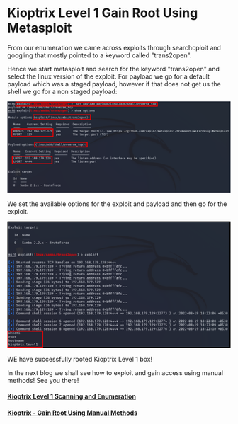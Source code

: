 # Kioptrix Level 1 Gain Root Using Metasploit


From our enumeration we came across exploits through searchcploit and googling that mostly pointed to a keyword called "trans2open".

Hence we start metasploit and search for the keyword "trans2open" and select the linux version of the exploit. For payload we go for a default payload which was a staged payload, however if that does not get us the shell we go for a non staged payload:


![Image](https://github.com/vandanarach/TCM-Courses/raw/main/docs/PracticalEthicalHacking/images/14.png)


We set the available options for the exploit and payload and then go for the exploit.


![Image](https://github.com/vandanarach/TCM-Courses/raw/main/docs/PracticalEthicalHacking/images/15.png)


WE have successfully rooted Kioptrix Level 1 box!


In the next blog we shall see how to exploit and gain access using manual methods! See you there!




#### <i class="fa-solid fa-circle-arrow-left"></i> [Kioptrix Level 1 Scanning and Enumeration](https://vandanarach.github.io/TCM-Courses/PracticalEthicalHacking/KioptrixLevel1_ScanningNEnum.html)
#### <i class="fa-solid fa-circle-arrow-right"></i> [Kioptrix - Gain Root Using Manual Methods](https://vandanarach.github.io/TCM-Courses/PracticalEthicalHacking/KioptrixGainRootManual.html)



